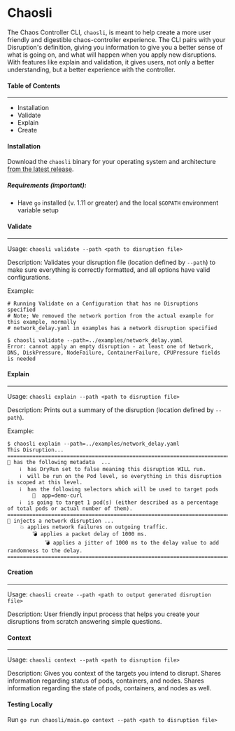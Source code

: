 # Chaosli

The Chaos Controller CLI, `chaosli`, is meant to help create a more user friendly and digestible chaos-controller experience. The CLI pairs with your Disruption's definition, giving you information to give you a better sense of what is going on, and what will happen when you apply new disruptions. With features like explain and validation, it gives users, not only a better understanding, but a better experience with the controller.

#### Table of Contents
---
- Installation
- Validate
- Explain
- Create

#### Installation

Download the `chaosli` binary for your operating system and architecture [from the latest release](https://github.com/DataDog/chaos-controller/releases/latest).

##### Requirements (important):
- Have `go` installed (v. 1.11 or greater) and the local `$GOPATH` environment variable setup

#### Validate
---
Usage: `chaosli validate --path <path to disruption file>`

Description: Validates your disruption file (location defined by `--path`) to make sure everything is correctly formatted, and all options have valid configurations.

Example:

```
# Running Validate on a Configuration that has no Disruptions specified
# Note; We removed the network portion from the actual example for this example, normally
# network_delay.yaml in examples has a network disruption specified

$ chaosli validate --path=../examples/network_delay.yaml
Error: cannot apply an empty disruption - at least one of Network, DNS, DiskPressure, NodeFailure, ContainerFailure, CPUPressure fields is needed
```

#### Explain
---
Usage: `chaosli explain --path <path to disruption file>`

Description: Prints out a summary of the disruption (location defined by `--path`).

Example:

```
$ chaosli explain --path=../examples/network_delay.yaml
This Disruption...
=======================================================================================================================================
🧰 has the following metadata  ...
	ℹ️  has DryRun set to false meaning this disruption WILL run.
	ℹ️  will be run on the Pod level, so everything in this disruption is scoped at this level.
	ℹ️  has the following selectors which will be used to target pods
		🎯  app=demo-curl
	ℹ️  is going to target 1 pod(s) (either described as a percentage of total pods or actual number of them).
=======================================================================================================================================
💉 injects a network disruption ...
	💥 applies network failures on outgoing traffic.
		💣 applies a packet delay of 1000 ms.
			💣 applies a jitter of 1000 ms to the delay value to add randomness to the delay.
=======================================================================================================================================
```

#### Creation
---
Usage: `chaosli create --path <path to output generated disruption file>`

Description: User friendly input process that helps you create your disruptions from scratch answering simple questions.

#### Context
---
Usage: `chaosli context --path <path to disruption file>`

Description: Gives you context of the targets you intend to disrupt. Shares information regarding status of pods, containers, and nodes. Shares information regarding the state of pods, containers, and nodes as well. 

#### Testing Locally
Run `go run chaosli/main.go context --path <path to disruption file>`
